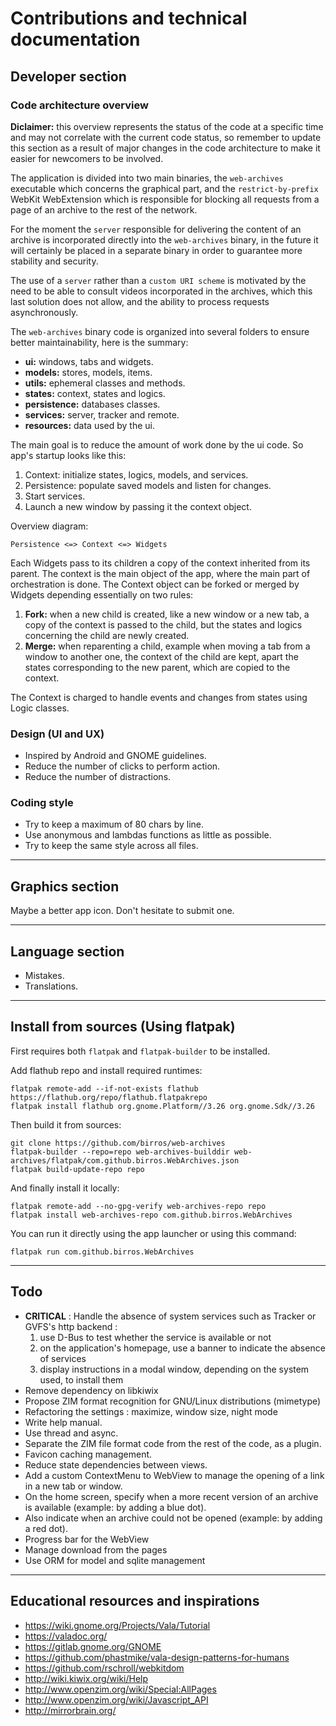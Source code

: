 # Contributions and technical documentation

## Developer section

### Code architecture overview

**Diclaimer:** this overview represents the status of the code at a specific
time and may not correlate with the current code status, so remember to update
this section as a result of major changes in the code architecture to make it
easier for newcomers to be involved.

The application is divided into two main binaries, the `web-archives` executable
which concerns the graphical part, and the `restrict-by-prefix` WebKit
WebExtension which is responsible for blocking all requests from a page of an
archive to the rest of the network.

For the moment the `server` responsible for delivering the content of an archive
is incorporated directly into the `web-archives` binary, in the future it will
certainly be placed in a separate binary in order to guarantee more stability
and security.

The use of a `server` rather than a `custom URI scheme` is motivated by the need
to be able to consult videos incorporated in the archives, which this last
solution does not allow, and the ability to process requests asynchronously.

The `web-archives` binary code is organized into several folders to ensure
better maintainability, here is the summary:
- **ui:** windows, tabs and widgets.
- **models:** stores, models, items.
- **utils:** ephemeral classes and methods.
- **states:** context, states and logics.
- **persistence:** databases classes.
- **services:** server, tracker and remote.
- **resources:** data used by the ui.

The main goal is to reduce the amount of work done by the ui code.
So app's startup looks like this:
1. Context: initialize states, logics, models, and services.
2. Persistence: populate saved models and listen for changes.
3. Start services.
4. Launch a new window by passing it the context object.

Overview diagram:
```
Persistence <=> Context <=> Widgets
```

Each Widgets pass to its children a copy of the context inherited from its
parent. The context is the main object of the app, where the main part of
orchestration is done.
The Context object can be forked or merged by Widgets depending essentially on
two rules:
1. **Fork:** when a new child is created, like a new window or a new tab, a copy
  of the context is passed to the child, but the states and logics concerning
  the child are newly created.
2. **Merge:** when reparenting a child, example when moving a tab from a window
  to another one, the context of the child are kept, apart the states
  corresponding to the new parent, which are copied to the context.

The Context is charged to handle events and changes from states using Logic
classes.

### Design (UI and UX)

- Inspired by Android and GNOME guidelines.
- Reduce the number of clicks to perform action.
- Reduce the number of distractions.

### Coding style

- Try to keep a maximum of 80 chars by line.
- Use anonymous and lambdas functions as little as possible.
- Try to keep the same style across all files.

---

## Graphics section

Maybe a better app icon. Don't hesitate to submit one.

---

## Language section

- Mistakes.
- Translations.

---

## Install from sources (Using flatpak)

First requires both `flatpak` and `flatpak-builder` to be installed.

Add flathub repo and install required runtimes:
```
flatpak remote-add --if-not-exists flathub https://flathub.org/repo/flathub.flatpakrepo
flatpak install flathub org.gnome.Platform//3.26 org.gnome.Sdk//3.26
```

Then build it from sources:
```
git clone https://github.com/birros/web-archives
flatpak-builder --repo=repo web-archives-builddir web-archives/flatpak/com.github.birros.WebArchives.json
flatpak build-update-repo repo
```

And finally install it locally:
```
flatpak remote-add --no-gpg-verify web-archives-repo repo
flatpak install web-archives-repo com.github.birros.WebArchives
```

You can run it directly using the app launcher or using this command:
```
flatpak run com.github.birros.WebArchives
```

---

## Todo

- __CRITICAL__ : Handle the absence of system services such as Tracker or GVFS's
http backend :
  1. use D-Bus to test whether the service is available or not
  2. on the application's homepage, use a banner to indicate the absence of
  services
  3. display instructions in a modal window, depending on the system used, to
  install them
- Remove dependency on libkiwix
- Propose ZIM format recognition for GNU/Linux distributions (mimetype)
- Refactoring the settings : maximize, window size, night mode
- Write help manual.
- Use thread and async.
- Separate the ZIM file format code from the rest of the code, as a plugin.
- Favicon caching management.
- Reduce state dependencies between views.
- Add a custom ContextMenu to WebView to manage the opening of a link in a new
  tab or window.
- On the home screen, specify when a more recent version of an archive is
  available (example: by adding a blue dot).
- Also indicate when an archive could not be opened (example: by adding a red
  dot).
- Progress bar for the WebView
- Manage download from the pages
- Use ORM for model and sqlite management

---

## Educational resources and inspirations

- https://wiki.gnome.org/Projects/Vala/Tutorial
- https://valadoc.org/
- https://gitlab.gnome.org/GNOME
- https://github.com/phastmike/vala-design-patterns-for-humans
- https://github.com/rschroll/webkitdom
- http://wiki.kiwix.org/wiki/Help
- http://www.openzim.org/wiki/Special:AllPages
- http://www.openzim.org/wiki/Javascript_API
- http://mirrorbrain.org/
